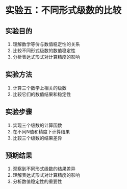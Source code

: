 # 实验五：不同形式级数的比较

## 实验目的
1. 理解数学等价与数值稳定性的关系
2. 比较不同形式级数的数值稳定性
3. 分析表达式形式对计算精度的影响

## 实验方法
1. 计算三个数学上相关的级数
2. 比较它们的数值结果和稳定性

## 实验步骤
1. 实现三个级数的计算函数
2. 在不同N值和精度下计算结果
3. 比较三个级数的结果差异

## 预期结果
1. 观察到不同形式级数的结果差异
2. 理解表达式形式对计算精度的影响
3. 分析数值稳定性的重要性